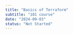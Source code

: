 ```yaml
---
title: "Basics of Terraform"
subtitle: "101 course"
date: "2024-09-03"
status: "Not Started"
---
```

